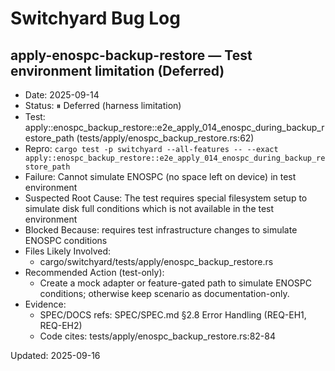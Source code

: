 # Switchyard Bug Log

## apply-enospc-backup-restore — Test environment limitation (Deferred)

- Date: 2025-09-14
- Status: ⏸ Deferred (harness limitation)
- Test: apply::enospc_backup_restore::e2e_apply_014_enospc_during_backup_restore_path (tests/apply/enospc_backup_restore.rs:62)
- Repro: `cargo test -p switchyard --all-features -- --exact apply::enospc_backup_restore::e2e_apply_014_enospc_during_backup_restore_path`
- Failure: Cannot simulate ENOSPC (no space left on device) in test environment
- Suspected Root Cause: The test requires special filesystem setup to simulate disk full conditions which is not available in the test environment
- Blocked Because: requires test infrastructure changes to simulate ENOSPC conditions
- Files Likely Involved:
  - cargo/switchyard/tests/apply/enospc_backup_restore.rs
- Recommended Action (test-only):
  - Create a mock adapter or feature-gated path to simulate ENOSPC conditions; otherwise keep scenario as documentation-only.
- Evidence:
  - SPEC/DOCS refs: SPEC/SPEC.md §2.8 Error Handling (REQ-EH1, REQ-EH2)
  - Code cites: tests/apply/enospc_backup_restore.rs:82-84

Updated: 2025-09-16
